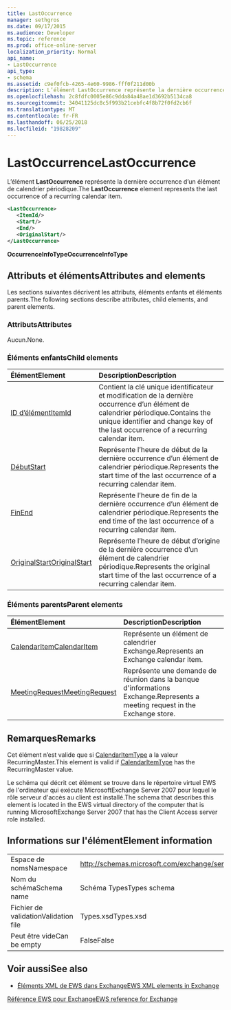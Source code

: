```yaml
---
title: LastOccurrence
manager: sethgros
ms.date: 09/17/2015
ms.audience: Developer
ms.topic: reference
ms.prod: office-online-server
localization_priority: Normal
api_name:
- LastOccurrence
api_type:
- schema
ms.assetid: c9ef0fcb-4265-4e60-9986-fff0f211d00b
description: L’élément LastOccurrence représente la dernière occurrence d’un élément de calendrier périodique.
ms.openlocfilehash: 2c8fdfc0005e86c9dda84a48ae1d3692b5134ca8
ms.sourcegitcommit: 34041125dc8c5f993b21cebfc4f8b72f0fd2cb6f
ms.translationtype: MT
ms.contentlocale: fr-FR
ms.lasthandoff: 06/25/2018
ms.locfileid: "19828209"
---
```

# <a name="lastoccurrence"></a><span data-ttu-id="59801-103">LastOccurrence</span><span class="sxs-lookup"><span data-stu-id="59801-103">LastOccurrence</span></span>

<span data-ttu-id="59801-104">L’élément **LastOccurrence** représente la dernière occurrence d’un élément de calendrier périodique.</span><span class="sxs-lookup"><span data-stu-id="59801-104">The **LastOccurrence** element represents the last occurrence of a recurring calendar item.</span></span> 
  
```xml
<LastOccurrence>
   <ItemId/>
   <Start/>
   <End/>
   <OriginalStart/>
</LastOccurrence>
```

 <span data-ttu-id="59801-105">**OccurrenceInfoType**</span><span class="sxs-lookup"><span data-stu-id="59801-105">**OccurrenceInfoType**</span></span>
## <a name="attributes-and-elements"></a><span data-ttu-id="59801-106">Attributs et éléments</span><span class="sxs-lookup"><span data-stu-id="59801-106">Attributes and elements</span></span>

<span data-ttu-id="59801-107">Les sections suivantes décrivent les attributs, éléments enfants et éléments parents.</span><span class="sxs-lookup"><span data-stu-id="59801-107">The following sections describe attributes, child elements, and parent elements.</span></span>
  
### <a name="attributes"></a><span data-ttu-id="59801-108">Attributs</span><span class="sxs-lookup"><span data-stu-id="59801-108">Attributes</span></span>

<span data-ttu-id="59801-109">Aucun.</span><span class="sxs-lookup"><span data-stu-id="59801-109">None.</span></span>
  
### <a name="child-elements"></a><span data-ttu-id="59801-110">Éléments enfants</span><span class="sxs-lookup"><span data-stu-id="59801-110">Child elements</span></span>

|<span data-ttu-id="59801-111">**Élément**</span><span class="sxs-lookup"><span data-stu-id="59801-111">**Element**</span></span>|<span data-ttu-id="59801-112">**Description**</span><span class="sxs-lookup"><span data-stu-id="59801-112">**Description**</span></span>|
|:-----|:-----|
|[<span data-ttu-id="59801-113">ID d’élément</span><span class="sxs-lookup"><span data-stu-id="59801-113">ItemId</span></span>](itemid.md) <br/> |<span data-ttu-id="59801-114">Contient la clé unique identificateur et modification de la dernière occurrence d’un élément de calendrier périodique.</span><span class="sxs-lookup"><span data-stu-id="59801-114">Contains the unique identifier and change key of the last occurrence of a recurring calendar item.</span></span>  <br/> |
|[<span data-ttu-id="59801-115">Début</span><span class="sxs-lookup"><span data-stu-id="59801-115">Start</span></span>](start.md) <br/> |<span data-ttu-id="59801-116">Représente l’heure de début de la dernière occurrence d’un élément de calendrier périodique.</span><span class="sxs-lookup"><span data-stu-id="59801-116">Represents the start time of the last occurrence of a recurring calendar item.</span></span>  <br/> |
|[<span data-ttu-id="59801-117">Fin</span><span class="sxs-lookup"><span data-stu-id="59801-117">End </span></span>](end-ex15websvcsotherref.md) <br/> |<span data-ttu-id="59801-118">Représente l’heure de fin de la dernière occurrence d’un élément de calendrier périodique.</span><span class="sxs-lookup"><span data-stu-id="59801-118">Represents the end time of the last occurrence of a recurring calendar item.</span></span>  <br/> |
|[<span data-ttu-id="59801-119">OriginalStart</span><span class="sxs-lookup"><span data-stu-id="59801-119">OriginalStart</span></span>](originalstart.md) <br/> |<span data-ttu-id="59801-120">Représente l’heure de début d’origine de la dernière occurrence d’un élément de calendrier périodique.</span><span class="sxs-lookup"><span data-stu-id="59801-120">Represents the original start time of the last occurrence of a recurring calendar item.</span></span>  <br/> |
   
### <a name="parent-elements"></a><span data-ttu-id="59801-121">Éléments parents</span><span class="sxs-lookup"><span data-stu-id="59801-121">Parent elements</span></span>

|<span data-ttu-id="59801-122">**Élément**</span><span class="sxs-lookup"><span data-stu-id="59801-122">**Element**</span></span>|<span data-ttu-id="59801-123">**Description**</span><span class="sxs-lookup"><span data-stu-id="59801-123">**Description**</span></span>|
|:-----|:-----|
|[<span data-ttu-id="59801-124">CalendarItem</span><span class="sxs-lookup"><span data-stu-id="59801-124">CalendarItem</span></span>](calendaritem.md) <br/> |<span data-ttu-id="59801-125">Représente un élément de calendrier Exchange.</span><span class="sxs-lookup"><span data-stu-id="59801-125">Represents an Exchange calendar item.</span></span>  <br/> |
|[<span data-ttu-id="59801-126">MeetingRequest</span><span class="sxs-lookup"><span data-stu-id="59801-126">MeetingRequest</span></span>](meetingrequest.md) <br/> |<span data-ttu-id="59801-127">Représente une demande de réunion dans la banque d'informations Exchange.</span><span class="sxs-lookup"><span data-stu-id="59801-127">Represents a meeting request in the Exchange store.</span></span>  <br/> |
   
## <a name="remarks"></a><span data-ttu-id="59801-128">Remarques</span><span class="sxs-lookup"><span data-stu-id="59801-128">Remarks</span></span>

<span data-ttu-id="59801-129">Cet élément n’est valide que si [CalendarItemType](calendaritemtype.md) a la valeur RecurringMaster.</span><span class="sxs-lookup"><span data-stu-id="59801-129">This element is valid if [CalendarItemType](calendaritemtype.md) has the RecurringMaster value.</span></span> 
  
<span data-ttu-id="59801-130">Le schéma qui décrit cet élément se trouve dans le répertoire virtuel EWS de l'ordinateur qui exécute MicrosoftExchange Server 2007 pour lequel le rôle serveur d'accès au client est installé.</span><span class="sxs-lookup"><span data-stu-id="59801-130">The schema that describes this element is located in the EWS virtual directory of the computer that is running MicrosoftExchange Server 2007 that has the Client Access server role installed.</span></span>
  
## <a name="element-information"></a><span data-ttu-id="59801-131">Informations sur l'élément</span><span class="sxs-lookup"><span data-stu-id="59801-131">Element information</span></span>

|||
|:-----|:-----|
|<span data-ttu-id="59801-132">Espace de noms</span><span class="sxs-lookup"><span data-stu-id="59801-132">Namespace</span></span>  <br/> |http://schemas.microsoft.com/exchange/services/2006/types  <br/> |
|<span data-ttu-id="59801-133">Nom du schéma</span><span class="sxs-lookup"><span data-stu-id="59801-133">Schema name</span></span>  <br/> |<span data-ttu-id="59801-134">Schéma Types</span><span class="sxs-lookup"><span data-stu-id="59801-134">Types schema</span></span>  <br/> |
|<span data-ttu-id="59801-135">Fichier de validation</span><span class="sxs-lookup"><span data-stu-id="59801-135">Validation file</span></span>  <br/> |<span data-ttu-id="59801-136">Types.xsd</span><span class="sxs-lookup"><span data-stu-id="59801-136">Types.xsd</span></span>  <br/> |
|<span data-ttu-id="59801-137">Peut être vide</span><span class="sxs-lookup"><span data-stu-id="59801-137">Can be empty</span></span>  <br/> |<span data-ttu-id="59801-138">False</span><span class="sxs-lookup"><span data-stu-id="59801-138">False</span></span>  <br/> |
   
## <a name="see-also"></a><span data-ttu-id="59801-139">Voir aussi</span><span class="sxs-lookup"><span data-stu-id="59801-139">See also</span></span>



- [<span data-ttu-id="59801-140">Éléments XML de EWS dans Exchange</span><span class="sxs-lookup"><span data-stu-id="59801-140">EWS XML elements in Exchange</span></span>](ews-xml-elements-in-exchange.md)
  
[<span data-ttu-id="59801-141">Référence EWS pour Exchange</span><span class="sxs-lookup"><span data-stu-id="59801-141">EWS reference for Exchange</span></span>](ews-reference-for-exchange.md)

